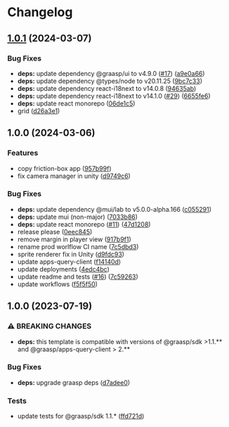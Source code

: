 # Changelog

## [1.0.1](https://github.com/graasp/graasp-unity-friction-box/compare/v1.0.0...v1.0.1) (2024-03-07)


### Bug Fixes

* **deps:** update dependency @graasp/ui to v4.9.0 ([#17](https://github.com/graasp/graasp-unity-friction-box/issues/17)) ([a9e0a66](https://github.com/graasp/graasp-unity-friction-box/commit/a9e0a66998b7d102ebccc3c8ebc8d2969ea27ff5))
* **deps:** update dependency @types/node to v20.11.25 ([9bc7c33](https://github.com/graasp/graasp-unity-friction-box/commit/9bc7c33885488934c742ced0a8db0dc58a7248df))
* **deps:** update dependency react-i18next to v14.0.8 ([94635ab](https://github.com/graasp/graasp-unity-friction-box/commit/94635abd2bcf4e74f19db4ab8f3ae4cf9a8bf28f))
* **deps:** update dependency react-i18next to v14.1.0 ([#29](https://github.com/graasp/graasp-unity-friction-box/issues/29)) ([6655fe6](https://github.com/graasp/graasp-unity-friction-box/commit/6655fe6e8c9e4ba89ed73b4acddb4c93cda90560))
* **deps:** update react monorepo ([06de1c5](https://github.com/graasp/graasp-unity-friction-box/commit/06de1c5a729b416653f9dbf00995c4393df74e17))
* grid ([d26a3e1](https://github.com/graasp/graasp-unity-friction-box/commit/d26a3e154ef2708c7971bd91c6d1960029467f60))

## 1.0.0 (2024-03-06)


### Features

* copy friction-box app ([957b99f](https://github.com/graasp/graasp-unity-friction-box/commit/957b99f2cd5701278cf0f143267bc8fc4da56f8d))
* fix camera manager in unity ([d9749c6](https://github.com/graasp/graasp-unity-friction-box/commit/d9749c69f44a507d5e5f35c4e8d16514d379fc2f))


### Bug Fixes

* **deps:** update dependency @mui/lab to v5.0.0-alpha.166 ([c055291](https://github.com/graasp/graasp-unity-friction-box/commit/c05529168ba4138db2b2db6b2b5b096756072034))
* **deps:** update mui (non-major) ([7033b86](https://github.com/graasp/graasp-unity-friction-box/commit/7033b862224ee2c4e79525d38e05b82cf9f1b460))
* **deps:** update react monorepo ([#11](https://github.com/graasp/graasp-unity-friction-box/issues/11)) ([47d1208](https://github.com/graasp/graasp-unity-friction-box/commit/47d120812883ecff5253099175088d16211e8fa7))
* release please ([0eec845](https://github.com/graasp/graasp-unity-friction-box/commit/0eec8457b683a2c2296eee47f61261ea6d63bf89))
* remove margin in player view ([917b9f1](https://github.com/graasp/graasp-unity-friction-box/commit/917b9f176980d6395e571cda4474a739dc4a7086))
* rename prod worlflow CI name ([7c5dbd3](https://github.com/graasp/graasp-unity-friction-box/commit/7c5dbd3596e315e9ad1e3e817de667674ff6f1e4))
* sprite renderer fix in Unity ([d9fdc93](https://github.com/graasp/graasp-unity-friction-box/commit/d9fdc93603c707355b35377a31f04f95c01a839a))
* update apps-query-client ([f14140d](https://github.com/graasp/graasp-unity-friction-box/commit/f14140d32b35285a9b7dd308fc8769f2cf3744f1))
* update deployments ([4edc4bc](https://github.com/graasp/graasp-unity-friction-box/commit/4edc4bc28a9ef7f5c77bdc252432c3513e530946))
* update readme and tests ([#16](https://github.com/graasp/graasp-unity-friction-box/issues/16)) ([7c59263](https://github.com/graasp/graasp-unity-friction-box/commit/7c592638f229ae5bffd65a2acde8e546ec110680))
* update workflows ([f5f5f50](https://github.com/graasp/graasp-unity-friction-box/commit/f5f5f501def18b027dcd58b6ce00b04dcdcfe70f))

## 1.0.0 (2023-07-19)


### ⚠ BREAKING CHANGES

* **deps:** this template is compatible with versions of @graasp/sdk >1.1.** and @graasp/apps-query-client > 2.**

### Bug Fixes

* **deps:** upgrade graasp deps ([d7adee0](https://github.com/graasp/graasp-app-starter-ts-vite/commit/d7adee0a93b72d17620696881c49feb0ba2fa724))


### Tests

* update tests for @graasp/sdk 1.1.* ([ffd721d](https://github.com/graasp/graasp-app-starter-ts-vite/commit/ffd721d01a7c416b2abe35bb2ebb278c336f2968))
